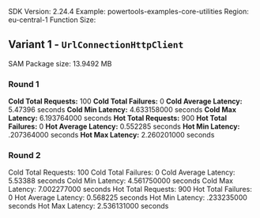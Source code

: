 
SDK Version: 2.24.4
Example: powertools-examples-core-utilities
Region: eu-central-1
Function Size: 
## Variant 1 - `UrlConnectionHttpClient`
SAM Package size: 13.9492 MB

### Round 1

**Cold Total Requests:**   100
**Cold Total Failures:**   0
**Cold Average Latency:**  5.47396 seconds
**Cold Min Latency:**      4.633158000 seconds
**Cold Max Latency:**      6.193764000 seconds
**Hot Total Requests:**    900
**Hot Total Failures:**    0
**Hot Average Latency:**   0.552285 seconds
**Hot Min Latency:**       .207364000 seconds
**Hot Max Latency:**       2.260201000 seconds

### Round 2
Cold Total Requests:      100
Cold Total Failures:      0
Cold Average Latency:     5.53388 seconds
Cold Min Latency:         4.561750000 seconds
Cold Max Latency:         7.002277000 seconds
Hot Total Requests:       900
Hot Total Failures:       0
Hot Average Latency:      0.568225 seconds
Hot Min Latency:          .233235000 seconds
Hot Max Latency:          2.536131000 seconds
